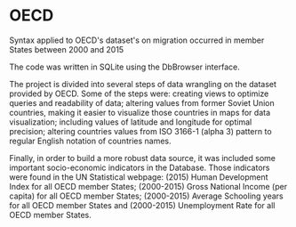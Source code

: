 # OECD
Syntax applied to OECD's dataset's on migration occurred in member States between 2000 and 2015 

The code was written in SQLite using the DbBrowser interface.

The project is divided into several steps of data wrangling on the dataset provided by OECD. Some of the steps were: creating views to optimize queries and readability of data; altering values from former Soviet Union countries, making it easier to visualize those countries in maps for data visualization; including values of latitude and longitude for optimal precision; altering countries values from ISO 3166-1 (alpha 3) pattern to regular English notation of countries names. 

Finally, in order to build a more robust data source, it was included some important socio-economic indicators in the Database. Those indicators were found in the UN Statistical webpage: (2015) Human Development Index for all OECD member States; (2000-2015) Gross National Income (per capita) for all OECD member States; (2000-2015) Average Schooling years for all OECD member States and (2000-2015) Unemployment Rate for all OECD member States.
